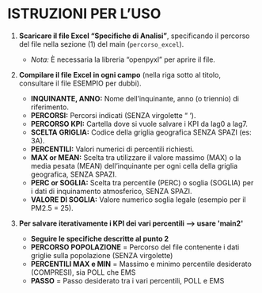# ISTRUZIONI PER L’USO

1. **Scaricare il file Excel “Specifiche di Analisi”**, specificando il percorso del file nella sezione (1) del main (`percorso_excel`).

   - *Nota:* È necessaria la libreria “openpyxl” per aprire il file.

2. **Compilare il file Excel in ogni campo** (nella riga sotto al titolo, consultare il file ESEMPIO per dubbi).
   
   - **INQUINANTE, ANNO:** Nome dell’inquinante, anno (o triennio) di riferimento.
   - **PERCORSI:** Percorsi indicati (SENZA virgolette “ ‘).
   - **PERCORSO KPI:** Cartella dove si vuole salvare i KPI da lag0 a lag7.
   - **SCELTA GRIGLIA:** Codice della griglia geografica SENZA SPAZI (es: 3A).
   - **PERCENTILI:** Valori numerici di percentili richiesti.
   - **MAX or MEAN:** Scelta tra utilizzare il valore massimo (MAX) o la media pesata (MEAN) dell’inquinante per ogni cella della griglia geografica, SENZA SPAZI.
   - **PERC or SOGLIA:** Scelta tra percentile (PERC) o soglia (SOGLIA) per i dati di inquinamento atmosferico, SENZA SPAZI.
   - **VALORE DI SOGLIA:** Valore numerico soglia legale (esempio per il PM2.5 = 25).

3. **Per salvare iterativamente i KPI dei vari percentili  --> usare 'main2'**

   - **Seguire le specifiche descritte al punto 2**
   - **PERCORSO POPOLAZIONE** = Percorso del file contenente i dati griglie sulla popolazione (SENZA virgolette)
   - **PERCENTILI MAX e MIN** = Massimo e minimo percentile desiderato (COMPRESI), sia POLL che EMS
   - **PASSO** = Passo desiderato tra i vari percentili, POLL  e EMS
